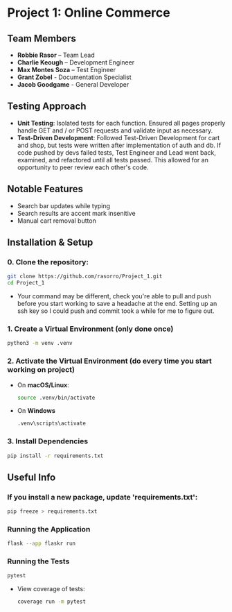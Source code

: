# Project 1: Online Commerce


## Team Members
- **Robbie Rasor** – Team Lead
- **Charlie Keough** – Development Engineer
- **Max Montes Soza** – Test Engineer
- **Grant Zobel** - Documentation Specialist
- **Jacob Goodgame** - General Developer


## Testing Approach
- **Unit Testing**: Isolated tests for each function. Ensured all pages properly handle GET and / or POST requests and validate input as necessary.
- **Test-Driven Development**: Followed Test-Driven Development for cart and shop, but tests were written after implementation of auth and db. If code pushed by devs failed tests, Test Engineer and Lead went back, examined, and refactored until all tests passed. This allowed for an opportunity to peer review each other's code.  

## Notable Features
- Search bar updates while typing
- Search results are accent mark insenitive
- Manual cart removal button

## Installation & Setup

### **0. Clone the repository:**
```sh
git clone https://github.com/rasorro/Project_1.git
cd Project_1
```
- Your command may be different, check you're able to pull and push before you start working to save a headache at the end. Setting up an ssh key so I could push and commit took a while for me to figure out.

### **1. Create a Virtual Environment (only done once)**
```sh
python3 -m venv .venv
```

### **2. Activate the Virtual Environment (do every time you start working on project)**
- On **macOS/Linux**:
    ```sh
    source .venv/bin/activate
    ```
- On **Windows**
    ```sh
    .venv\scripts\activate
    ```
### **3. Install Dependencies**
```sh
pip install -r requirements.txt
```
## Useful Info

### If you install a new package, update 'requirements.txt':
```sh
pip freeze > requirements.txt
```

### Running the Application
```sh
flask --app flaskr run
```

### Running the Tests
```sh
pytest
```
- View coverage of tests:
    ```sh
    coverage run -m pytest
    ```
